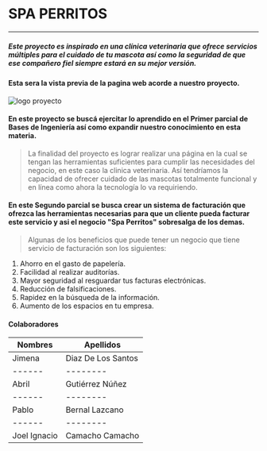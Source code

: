 # SPA PERRITOS
---------------------------
##### Este proyecto es inspirado en una clínica veterinaria que ofrece servicios múltiples para el cuidado de tu mascota así como la seguridad de que ese compañero fiel siempre estará en su mejor versión.

#### Esta sera la vista previa de la pagina web acorde a nuestro proyecto.

![logo proyecto](https://1.bp.blogspot.com/-x4RvZgIET7Q/X5GC40Ir2BI/AAAAAAAAGL0/6QX8j6ePXN4aEtKegYCIrP6HEMjSwJU6QCLcBGAsYHQ/w629-h334/ProyectoBI.PNG)

#### En este proyecto se buscá ejercitar lo aprendido en el Primer parcial de Bases de Ingeniería así como expandir nuestro conocimiento en esta materia.

>La finalidad del proyecto es lograr realizar una página en la cual se tengan las herramientas suficientes para cumplir las necesidades del negocio, en este caso la clinica veterinaria. Así tendríamos la capacidad de ofrecer cuidado de las mascotas totalmente funcional y en línea como ahora la tecnología lo va requiriendo.

#### En este Segundo parcial se busca crear un sistema de facturación que ofrezca las herramientas necesarias para que un cliente pueda facturar este servicio y asi el negocio "Spa Perritos" sobresalga de los demas.

>Algunas de los beneficios que puede tener un negocio que tiene servicio de facturación son los siguientes:

1. Ahorro en el gasto de papelería.
2. Facilidad al realizar auditorías.
3. Mayor seguridad al resguardar tus facturas electrónicas.
4. Reducción de falsificaciones.
5. Rapidez en la búsqueda de la información.
6. Aumento de los espacios en tu empresa.

#### Colaboradores

| Nombres | Apellidos |
| ------ | -------- |
| Jimena | Diaz De Los Santos |
| ------ | -------- |
| Abril  | Gutiérrez Núñez |
| ------ | -------- |
| Pablo  | Bernal Lazcano |
| ------ | -------- |
| Joel Ignacio  | Camacho Camacho |
